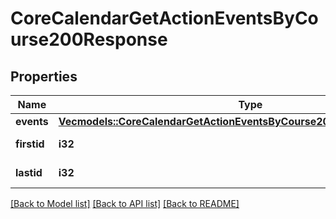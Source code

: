 # CoreCalendarGetActionEventsByCourse200Response

## Properties

Name | Type | Description | Notes
------------ | ------------- | ------------- | -------------
**events** | [**Vec<models::CoreCalendarGetActionEventsByCourse200ResponseEventsInner>**](core_calendar_get_action_events_by_course_200_response_events_inner.md) |  | 
**firstid** | **i32** | firstid | [default to null]
**lastid** | **i32** | lastid | [default to null]

[[Back to Model list]](../README.md#documentation-for-models) [[Back to API list]](../README.md#documentation-for-api-endpoints) [[Back to README]](../README.md)


